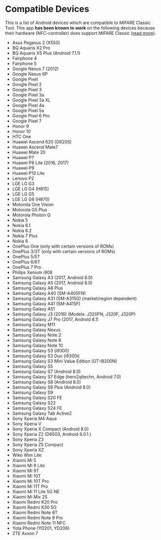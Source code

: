 Compatible Devices
====================

This is a list of Android devices which are compatible to MIFARE Classic Tool.
This app **has been known to work** on the following devices because their
hardware (NFC-controller) does support MIFARE Classic
([read more](https://github.com/ikarus23/MifareClassicTool/issues/1)).


* Asus Pegasus 2 (X550)
* BQ Aquaris X2 Pro
* BQ Aquaris X5 Plus (Android 7.1.1)
* Fairphone 4
* Fairphone 5
* Google Nexus 7 (2012)
* Google Nexus 6P
* Google Pixel
* Google Pixel 2
* Google Pixel 3
* Google Pixel 3a
* Google Pixel 3a XL
* Google Pixel 4a
* Google Pixel 5a
* Google Pixel 6 Pro
* Google Pixel 7
* Honor 9
* Honor 10
* HTC One
* Huawei Ascend 620 (G620S)
* Huawei Ascend Mate7
* Huawei Mate 20
* Huawei P7
* Huawei P8 Lite (2016, 2017)
* Huawei P9
* Huawei P10 Lite
* Lenovo P2
* LGE LG G3
* LGE LG G4 (H815)
* LGE LG G5
* LGE LG G6 (H870)
* Motorola One Vision
* Motorola G5 Plus
* Motorola Photon Q
* Nokia 5
* Nokia 6.1
* Nokia 6.2
* Nokia 7 Plus
* Nokia 8
* OnePlus One (only with certain versions of ROMs)
* OnePlus 3/3T (only with certain versions of ROMs)
* OnePlus 5/5T
* OnePlus 6/6T
* OnePlus 7 Pro
* Philips Xenium i908
* Samsung Galaxy A3 (2017, Android 8.0)
* Samsung Galaxy A5 (2017, Android 8.0)
* Samsung Galaxy A8 Plus
* Samsung Galaxy A40 (SM-A405FN)
* Samsung Galaxy A31 (SM-A315G) (market/region dependent)
* Samsung Galaxy A41 (SM-A415F)
* Samsung Galaxy A51
* Samsung Galaxy J3 (2016) (Models: J320FN, J320F, J320P)
* Samsung Galaxy J7 Pro (2017, Android 8.1)
* Samsung Galaxy M11
* Samsung Galaxy Nexus
* Samsung Galaxy Note 2
* Samsung Galaxy Note 8
* Samsung Galaxy Note 10
* Samsung Galaxy S3 (i9300)
* Samsung Galaxy S3 Duo (i9300i)
* Samsung Galaxy S3 Mini Value Edition (GT-I8200N)
* Samsung Galaxy S5
* Samsung Galaxy S7 (Android 8.0)
* Samsung Galaxy S7 Edge (hero2qltechn, Android 7.0)
* Samsung Galaxy S8 (Android 8.0)
* Samsung Galaxy S8 Plus (Android 8.0)
* Samsung Galaxy S9
* Samsung Galaxy S20 FE
* Samsung Galaxy S22
* Samsung Galaxy S24 FE
* Samsung Galaxy Tab Active2
* Sony Xperia M4 Aqua
* Sony Xperia V
* Sony Xperia X Compact (Android 8.0)
* Sony Xperia Z2 (D6503, Android 6.0.1 )
* Sony Xperia Z3
* Sony Xperia Z5 Compact
* Sony Xperia XZ
* Wiko Wim Lite
* Xiaomi Mi 5
* Xiaomi Mi 9 Lite
* Xiaomi Mi 9T
* Xiaomi Mi 10T
* Xiaomi Mi 10T Pro
* Xiaomi Mi 11T Pro
* Xiaomi Mi 11 Lite 5G NE
* Xiaomi Mi Mix 2S
* Xiaomi Redmi K20 Pro
* Xiaomi Redmi K30 5G
* Xiaomi Redmi Note 8T
* Xiaomi Redmi Note 9 Pro
* Xiaomi Redmi Note 11 NFC
* Yota Phone (YD201, YD206)
* ZTE Axxon 7
